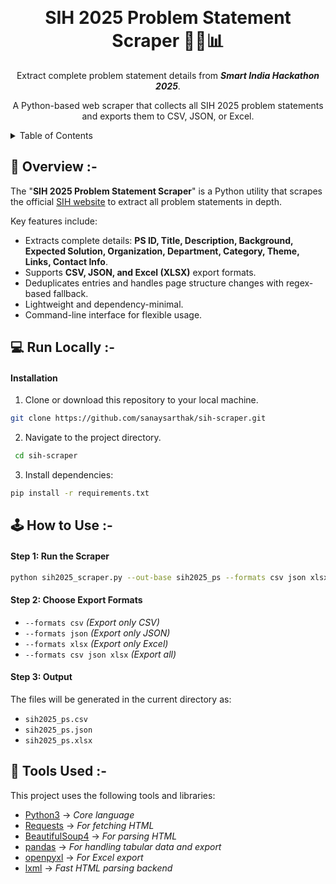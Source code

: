 <a id="readme-top"></a>

<br />
  <h1 align="center">SIH 2025 Problem Statement Scraper 🕵️‍♂️📊</h1>

<p align="center">
   Extract complete problem statement details from <strong><em>Smart India Hackathon 2025</em></strong>.
</p>

<p align="center">
  A Python-based web scraper that collects all SIH 2025 problem statements and exports them to CSV, JSON, or Excel.
</p>
</div>



<!-- TABLE OF CONTENTS -->
<details>
  <summary>Table of Contents</summary>
  <ol>
    <li>
      <a href="#overview">Overview</a>
    </li>
    <li>
      <a href="#run-locally">Run Locally</a>
    </li>
    <li>
      <a href="#how-to-use">How to Use</a>
    </li>
    <li>
      <a href="#tools-used">Tools Used</a>
    </li>
  </ol>
</details>



<!--OVERVIEW --> 
<a id="overview"></a>
## 📖 Overview :-

The "**SIH 2025 Problem Statement Scraper**" is a Python utility that scrapes the official [SIH website](https://www.sih.gov.in/sih2025PS) to extract all problem statements in depth.  

Key features include:
- Extracts complete details: **PS ID, Title, Description, Background, Expected Solution, Organization, Department, Category, Theme, Links, Contact Info**.
- Supports **CSV, JSON, and Excel (XLSX)** export formats.
- Deduplicates entries and handles page structure changes with regex-based fallback.
- Lightweight and dependency-minimal.
- Command-line interface for flexible usage.



<!--SETUP -->
<a id="run-locally"></a>
## 💻 Run Locally :-

#### Installation
1. Clone or download this repository to your local machine.
  ```sh
  git clone https://github.com/sanaysarthak/sih-scraper.git
  ```
2. Navigate to the project directory.
  ```sh
   cd sih-scraper
  ```
3. Install dependencies:
  ```sh
  pip install -r requirements.txt
  ```



<!-- HOW TO USE -->
<a id="how-to-use"></a>
## 🕹️ How to Use :-

#### Step 1: Run the Scraper
```sh
python sih2025_scraper.py --out-base sih2025_ps --formats csv json xlsx
```

#### Step 2: Choose Export Formats
- ```--formats csv``` *(Export only CSV)*
- ```--formats json``` *(Export only JSON)*
- ```--formats xlsx``` *(Export only Excel)*
- ```--formats csv json xlsx``` *(Export all)*

#### Step 3: Output
The files will be generated in the current directory as:
- ```sih2025_ps.csv```
- ```sih2025_ps.json```
- ```sih2025_ps.xlsx```



<!--TOOLS-USED -->
<a id="tools-used"></a>
## 🧰 Tools Used :-

This project uses the following tools and libraries:

- [Python3](https://www.python.org/) → *Core language*
- [Requests](https://pypi.org/project/requests/) → *For fetching HTML*
- [BeautifulSoup4](https://pypi.org/project/beautifulsoup4/) → *For parsing HTML*
- [pandas](https://pandas.pydata.org/) → *For handling tabular data and export*
- [openpyxl](https://openpyxl.readthedocs.io/) → *For Excel export*
- [lxml](https://lxml.de/) → *Fast HTML parsing backend*
